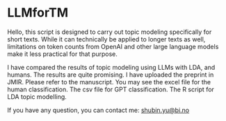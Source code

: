 # LLMforTM

Hello, this script is designed to carry out topic modeling specifically for short texts. While it can technically be applied to longer texts as well, limitations on token counts from OpenAI and other large language models make it less practical for that purpose.

I have compared the results of topic modeling using LLMs with LDA, and humans. The results are quite promising. I have uploaded the preprint in JMIR. Please refer to the manuscript. 
You may see the excel file for the human classification. The csv file for GPT classification. The R script for LDA topic modelling.

If you have any question, you can contact me: shubin.yu@bi.no

